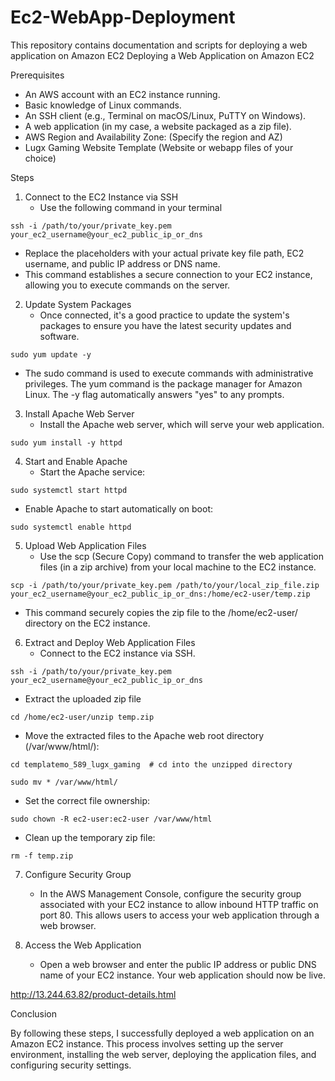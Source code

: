 # Ec2-WebApp-Deployment
This repository contains documentation and scripts for deploying a web application on Amazon EC2
Deploying a Web Application on Amazon EC2

Prerequisites
* An AWS account with an EC2 instance running.
* Basic knowledge of Linux commands.
* An SSH client (e.g., Terminal on macOS/Linux, PuTTY on Windows).
* A web application (in my case, a website packaged as a zip file).
* AWS Region and Availability Zone: (Specify the region and AZ)
* Lugx Gaming Website Template (Website or webapp files of your choice) 

Steps
1. Connect to the EC2 Instance via SSH
   * Use the following command in your terminal
```
ssh -i /path/to/your/private_key.pem your_ec2_username@your_ec2_public_ip_or_dns
```
   * Replace the placeholders with your actual private key file path, EC2 username, and public IP address or DNS name.
   * This command establishes a secure connection to your EC2 instance, allowing you to execute commands on the server.

2. Update System Packages
   * Once connected, it's a good practice to update the system's packages to ensure you have the latest security updates and software.
```
sudo yum update -y
```
   * The sudo command is used to execute commands with administrative privileges. The yum command is the package manager for Amazon Linux. The -y flag automatically answers "yes" to any prompts.
      
3. Install Apache Web Server
      * Install the Apache web server, which will serve your web application.
```	
sudo yum install -y httpd
```
4. Start and Enable Apache
      * Start the Apache service:

```
sudo systemctl start httpd
```
 * Enable Apache to start automatically on boot:
```
sudo systemctl enable httpd
```
5. Upload Web Application Files
      * Use the scp (Secure Copy) command to transfer the web application files (in a zip archive) from your local machine to the EC2 instance.
```
scp -i /path/to/your/private_key.pem /path/to/your/local_zip_file.zip your_ec2_username@your_ec2_public_ip_or_dns:/home/ec2-user/temp.zip

```
 * This command securely copies the zip file to the /home/ec2-user/ directory on the EC2 instance.
               
6. Extract and Deploy Web Application Files
      * Connect to the EC2 instance via SSH.
```
ssh -i /path/to/your/private_key.pem your_ec2_username@your_ec2_public_ip_or_dns
```
  * Extract the uploaded zip file
```
cd /home/ec2-user/unzip temp.zip
```
  * Move the extracted files to the Apache web root directory (/var/www/html/):
```
cd templatemo_589_lugx_gaming  # cd into the unzipped directory

sudo mv * /var/www/html/
```
 * Set the correct file ownership:
```
sudo chown -R ec2-user:ec2-user /var/www/html
```
 * Clean up the temporary zip file:
```
rm -f temp.zip
```
7. Configure Security Group
      * In the AWS Management Console, configure the security group associated with your EC2 instance to allow inbound HTTP traffic on port 80. This allows users to access your web application through a web browser.
                  
8. Access the Web Application
      * Open a web browser and enter the public IP address or public DNS name of your EC2 instance. Your web application should now be live.

http://13.244.63.82/product-details.html

Conclusion

By following these steps, I successfully deployed a web application on an Amazon EC2 instance. This process involves setting up the server environment, installing the web server, deploying the application files, and configuring security settings.
